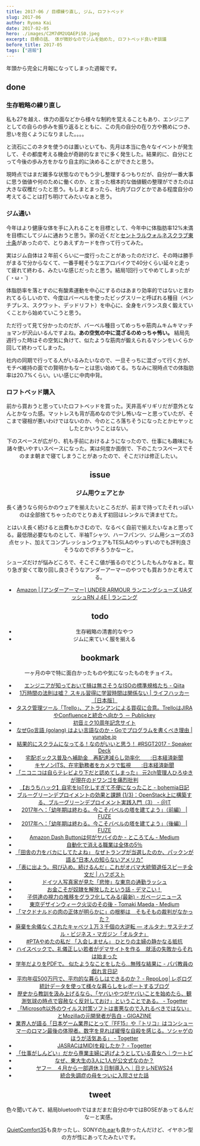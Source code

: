 ```yaml
---
title: 2017-06 / 目標練り直し, ジム, ロフトベッド
slug: 2017-06
author: Ryoma Kai
date: 2017-02-05
hero: ./images/C2M7dM2UQAEPiS0.jpeg
excerpt: 目標の話、 体が微妙なのでジムを始めた, ロフトベッド良いぞ談議
before_title: 2017-05
tags: ["週報"]
---
```


年頭から完全に月報になってしまった週報です。

done
----

###  生存戦略の練り直し

私も27を越え、体力の面などから様々な制約を覚えることもあり、エンジニアとしての自らの歩みを振り返るとともに、この先の自分の在り方や務めにつき、思いを抱くようになりました。。。。

と流石にこのネタを使うのは置いといても、先月は本当に色々なイベントが発生して、その都度考える機会が奇跡的なまでに多く発生した。結果的に、自分にとって今後の歩み方をかなり自主的に決めることができたと思う。

現時点ではまだ雑多な状態なのでもう少し整理するつもりだが、自分が一番大事に思う価値や何のために働くのか、と言った根本的な価値観の整理ができたのは大きな収穫だったと思う。もしまとまったら、社内ブログとかである程度自分の考えてることは打ち明けてみたいなぁと思う。

###  ジム通い

今年はより健康な体を手に入れることを目標として、今年中に体脂肪率12%未満を目標にしてジムに通おうと思う。家の近くだと[セントラルウォルネスクラブ東十条](https://www.central.co.jp/club/higashijujo/)があったので、とりあえずカードを作って行ってみた。

実はジム自体は２年前くらいに一度行ったことがあったのだけど、その時は勝手がまるで分からなくて、一番手軽そうなエアロバイクで40分くらい延々と走って疲れて終わる、みたいな感じだったと思う。結局1回行ってやめてしまったが(´・ω・`)　

体脂肪率を落とすのに有酸素運動を中心にするのはあまり効率的ではないと言われてるらしいので、今度はバーベルを使ったビッグスリーと呼ばれる種目（ベンチプレス、スクワット、デッドリフト）を中心に、全身をバランス良く鍛えていくことから始めていこうと思う。

ただ行って見て分かったのだが、バーベル種目ってめっちゃ筋肉ムキムキマッチョマンが沢山いるんですよね。**あの空気の中に混ざるのめっちゃ怖い。** 結局先週行った時はその空気に負けて、似たような筋肉が鍛えられるマシンをいくらか回して終わってしまった。

社内の同期で行ってる人がいるみたいなので、一旦そっちに混ざって行く方が、モチベ維持の面での賢明かもなーとは思い始めてる。ちなみに現時点での体脂肪率は20.7%くらい。いい感じに中肉中背。

###  ロフトベッド購入

<Tweet tweetLink="https://twitter.com/legnoh/status/820564931732832257" align="center" />

前から買おうと思っていたロフトベッドを買った。天井高ギリギリだが意外となんとかなった感。マットレスも背が高めなので少し怖いなーと思っていたが、そこまで寝相が悪いわけではないのか、今のところ落ちそうになったとかヒヤッとしたとかいうことはない。

下のスペースが広がり、机も手前におけるようになったので、仕事にも趣味にも諸々使いやすいスペースになった。実は何度か面倒で、下のこたつスペースでそのまま朝まで寝てしまうことがあったので、そこだけは修正したい。

issue
----

### ジム用ウェアとか

長く通うなら何らかのウェアを揃えたいところだが、前まで持ってたそれっぽいのは全部捨てちゃったのでとりあえず初回はレンタルで済ませてた。

とはいえ長く続けると出費もかさむので、なるべく自前で揃えたいなぁと思ってる。最低限必要なものとして、半袖Tシャツ、ハーフパンツ、ジム用シューズの3点セット、加えてコンプレッションウェアもTESLAのやっすいのでも評判良さそうなのでポチろうかなーと。

シューズだけが悩みどころで、そこそこ値が張るのでどうしたもんかなぁと。取り急ぎ安くて取り回し良さそうなアンダーアーマーのやつでも買おうかと考えてる。

- [Amazon \| \[アンダーアーマー\] UNDER ARMOUR ランニングシューズ UAダッシュRN J 4E \| ランニング](https://www.amazon.co.jp/dp/B01BL1HRPM/)

todo
----

- 生存戦略の清書的なやつ
- ジムに来ていく服を揃える

bookmark
----

一ヶ月の中で特に面白かったものや気になったものをチョイス。

- [エンジニアが知っておいて損は無さそうなISOの標準規格たち - Qiita](https://qiita.com/laqiiz/items/783c5442c49a91ef1a77)
- [1万時間の法則は嘘？ スキル習得に学習時間は関係ない | ライフハッカー［日本版］](https://www.lifehacker.jp/2019/05/10000-hour-rule-wrong-really-master-skill.html)
- [タスク管理ツール「Trello」、アトラシアンによる買収に合意。TrelloはJIRAやConfluenceと統合へ向かう － Publickey](https://www.publickey1.jp/blog/17/trellotrellojiraconfluence.html)
- [初音ミク10周年記念サイト](https://piapro.net/miku10th/)
- [なぜGo言語 (golang) はよい言語なのか・Goでプログラムを書くべき理由 | yunabe.jp](https://www.yunabe.jp/docs/why_golang_is_good.html)
- [結果的にスクラムになってる！なのがいいと思う！ #RSGT2017 - Speaker Deck](https://speakerdeck.com/bufferings/jie-guo-de-nisukuramuninatuteru-nafalsegaiitosi-u-number-rsgt2017)
- [宅配ボックス普及へ補助金　再配達減らし効率化　　:日本経済新聞](https://www.nikkei.com/article/DGXLASFS16H4F_W7A110C1MM8000/)
- [キヤノンITS、在宅勤務者をカメラで監視　　:日本経済新聞](https://www.nikkei.com/article/DGXMZO11735970W7A110C1X13000/)
- [「ニコニコは自らテレビより下だと認めてしまった」 元2ch管理人ひろゆきが現在のドワンゴを痛烈批判](https://originalnews.nico/7887)
- [【おうちハック】自宅をIoT化しすぎて不便になったこと - bohemia日記](http://bohemia.hatenablog.com/entry/2017/01/17/214620)
- [ブルーグリーンデプロイメントの効果と課題 (1/3)：OpenStack上に構築する、ブルーグリーンデプロイメント実践入門（3） - ＠IT](https://www.atmarkit.co.jp/ait/articles/1701/18/news020.html)
- [2017年へ：｢幼年期は終わる。今こそバベルの塔を建てよう｣（前編） | FUZE](https://www.fuze.dj/2017/01/2017-childhoods-end-build-the-babel.html)
- [2017年へ：｢幼年期は終わる。今こそバベルの塔を建てよう｣（後編） | FUZE](https://www.fuze.dj/2017/01/2017-childhoods-end-build-the-babel-2.html)
- [Amazon Dash Buttonは何がヤバイのか - ところてん - Medium](https://medium.com/@tokoroten/4fb29f42041d)
- [自動化で消える職業は全体の5％](https://blogos.com/article/206390/)
- [「田舎の力をバカにしてたよね」 なぜトランプが当選したのか、パックンが語る“日本人の知らないアメリカ”](https://www.buzzfeed.com/jp/daichi/pakkun-talk-about-trump)
- [「表に出よう。飛び込め。続けるんだ」これがオバマ大統領退任スピーチ全文だ | ハフポスト](https://www.huffingtonpost.jp/2017/01/19/obama_n_14265536.html)
- [ドイツ人写真家が見た「悲惨」な東京の通勤ラッシュ](https://www.imishin.jp/michael-wolf/)
- [お金こそが奴隷を解放したという話 - デマこい！](http://rootport.hateblo.jp/entry/2017/01/20/155023)
- [子供達の視力の推移をグラフ化してみる(最新) - ガベージニュース](http://www.garbagenews.net/archives/1868624.html)
- [東京デザインウィーク火災のその後 - Tomaki Maeda - Medium](https://medium.com/@tomakimaeda/7b5bb73ff60b)
- [「マクドナルドの肉の正体が明らかに」の根拠は　そもそもの裁判がなかった？](https://www.buzzfeed.com/jp/kantarosuzuki/mcdonalds-pinkslime-debunk)
- [廃棄を余儀なくされたキャベツ１万３千個の大逆転 — オルタナ: サステナブル・ビジネス・マガジン「オルタナ」](http://www.alterna.co.jp/20184)
- [#PTAやめたの私だ 「入会しません」 ひとりの主婦の静かなる抵抗](https://www.buzzfeed.com/jp/akikokobayashi/pta-yameta)
- [ハイスペックで、礼儀正しい若者がデマサイトを作る　就活の失敗からそれは始まった](https://www.buzzfeed.com/jp/daichi/fakenews-about-korea-interview)
- [学年だよりをPDFで。 似たようなことをしたら…無残な結果に - パパ教員の戯れ言日記](https://blog.edunote.jp/entry/2017/01/30/064158)
- [平均年収500万円で、平均的な暮らしはできるのか？ - RepoLog│レポログ 統計データを使って様々な暮らしをレポートするブログ](https://www.sekkachi.com/entry/Ave_income_Ave_living)
- [歴史から教訓を汲み上げるなら、「ヤバいやつがヤバいことを始めたら、観測気球の時点で容赦なく反対しておけ」ということである。 - Togetter](https://togetter.com/li/1075962)
- [「Microsoft以外のウイルス対策ソフトは害悪なので入れるべきではない」とMozillaの元開発者が告白 - GIGAZINE](https://gigazine.net/news/20170131-stop-using-antivirus/)
- [業界人が語る「日本ゲーム業界にとって『FF15』や『トリコ』はコンシューマーのロマン最後の体現者。数字を見れば緩慢な自殺を感じる。ソシャゲのほうが活気ある」 - Togetter](https://togetter.com/li/1076678)
- [JASRACはMIDIを殺したか？ - Togetter](https://togetter.com/li/1009875)
- [「仕事がしんどい」だから専業主婦に逃げようとしている貴女へ｜ウートピ](https://wotopi.jp/archives/49729)
- [なぜ、東大生の3人に1人が公文式なのか？](https://blogos.com/article/208387/)
- [ヤフー　４月から一部週休３日制導入へ｜日テレNEWS24](https://www.news24.jp/articles/2017/02/03/06353222.html)
- [統合失調症の母をついに入院させた話](https://anond.hatelabo.jp/20170203210126)

tweet
----

色々聞いてみて、結局bluetoothではまだまだ自分の中ではBOSEがあってるんだなーと実感。

[QuietComfort35](https://www.bose.co.jp/ja_jp/products/headphones/over_ear_headphones/quietcomfort-35-wireless.html)も良かったし、SONYの[h.ear](http://www.sony.jp/headphone/products/MDR-100ABN/)も良かったんだけど、イヤホン型の方が性にあってたみたいです。

<Tweet tweetLink="https://twitter.com/legnoh/status/826792753178648581" align="center" />
